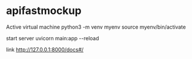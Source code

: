 # apifastmockup
Active virtual machine
    python3 -m venv myenv
    source myenv/bin/activate

start server
    uvicorn main:app --reload

link
    http://127.0.0.1:8000/docs#/
